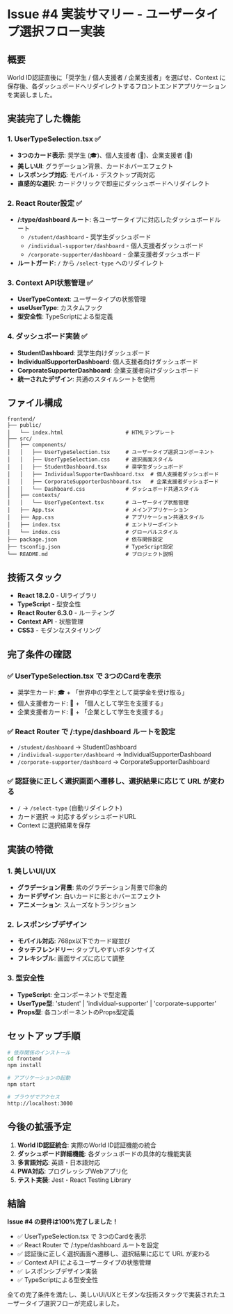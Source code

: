 # Issue #4 実装サマリー - ユーザータイプ選択フロー実装

## 概要

World ID認証直後に「奨学生 / 個人支援者 / 企業支援者」を選ばせ、Context に保存後、各ダッシュボードへリダイレクトするフロントエンドアプリケーションを実装しました。

## 実装完了した機能

### 1. UserTypeSelection.tsx ✅
- **3つのカード表示**: 奨学生 (🎓)、個人支援者 (👤)、企業支援者 (🏢)
- **美しいUI**: グラデーション背景、カードホバーエフェクト
- **レスポンシブ対応**: モバイル・デスクトップ両対応
- **直感的な選択**: カードクリックで即座にダッシュボードへリダイレクト

### 2. React Router設定 ✅
- **/:type/dashboard ルート**: 各ユーザータイプに対応したダッシュボードルート
  - `/student/dashboard` - 奨学生ダッシュボード
  - `/individual-supporter/dashboard` - 個人支援者ダッシュボード
  - `/corporate-supporter/dashboard` - 企業支援者ダッシュボード
- **ルートガード**: `/` から `/select-type` へのリダイレクト

### 3. Context API状態管理 ✅
- **UserTypeContext**: ユーザータイプの状態管理
- **useUserType**: カスタムフック
- **型安全性**: TypeScriptによる型定義

### 4. ダッシュボード実装 ✅
- **StudentDashboard**: 奨学生向けダッシュボード
- **IndividualSupporterDashboard**: 個人支援者向けダッシュボード
- **CorporateSupporterDashboard**: 企業支援者向けダッシュボード
- **統一されたデザイン**: 共通のスタイルシートを使用

## ファイル構成

```
frontend/
├── public/
│   └── index.html                    # HTMLテンプレート
├── src/
│   ├── components/
│   │   ├── UserTypeSelection.tsx     # ユーザータイプ選択コンポーネント
│   │   ├── UserTypeSelection.css     # 選択画面スタイル
│   │   ├── StudentDashboard.tsx      # 奨学生ダッシュボード
│   │   ├── IndividualSupporterDashboard.tsx  # 個人支援者ダッシュボード
│   │   ├── CorporateSupporterDashboard.tsx   # 企業支援者ダッシュボード
│   │   └── Dashboard.css             # ダッシュボード共通スタイル
│   ├── contexts/
│   │   └── UserTypeContext.tsx       # ユーザータイプ状態管理
│   ├── App.tsx                       # メインアプリケーション
│   ├── App.css                       # アプリケーション共通スタイル
│   ├── index.tsx                     # エントリーポイント
│   └── index.css                     # グローバルスタイル
├── package.json                      # 依存関係設定
├── tsconfig.json                     # TypeScript設定
└── README.md                         # プロジェクト説明
```

## 技術スタック

- **React 18.2.0** - UIライブラリ
- **TypeScript** - 型安全性
- **React Router 6.3.0** - ルーティング
- **Context API** - 状態管理
- **CSS3** - モダンなスタイリング

## 完了条件の確認

### ✅ UserTypeSelection.tsx で 3つのCardを表示
- 奨学生カード: 🎓 + 「世界中の学生として奨学金を受け取る」
- 個人支援者カード: 👤 + 「個人として学生を支援する」
- 企業支援者カード: 🏢 + 「企業として学生を支援する」

### ✅ React Router で /:type/dashboard ルートを設定
- `/student/dashboard` → StudentDashboard
- `/individual-supporter/dashboard` → IndividualSupporterDashboard
- `/corporate-supporter/dashboard` → CorporateSupporterDashboard

### ✅ 認証後に正しく選択画面へ遷移し、選択結果に応じて URL が変わる
- `/` → `/select-type` (自動リダイレクト)
- カード選択 → 対応するダッシュボードURL
- Context に選択結果を保存

## 実装の特徴

### 1. 美しいUI/UX
- **グラデーション背景**: 紫のグラデーション背景で印象的
- **カードデザイン**: 白いカードに影とホバーエフェクト
- **アニメーション**: スムーズなトランジション

### 2. レスポンシブデザイン
- **モバイル対応**: 768px以下でカード縦並び
- **タッチフレンドリー**: タップしやすいボタンサイズ
- **フレキシブル**: 画面サイズに応じて調整

### 3. 型安全性
- **TypeScript**: 全コンポーネントで型定義
- **UserType型**: 'student' | 'individual-supporter' | 'corporate-supporter'
- **Props型**: 各コンポーネントのProps型定義

## セットアップ手順

```bash
# 依存関係のインストール
cd frontend
npm install

# アプリケーションの起動
npm start

# ブラウザでアクセス
http://localhost:3000
```

## 今後の拡張予定

1. **World ID認証統合**: 実際のWorld ID認証機能の統合
2. **ダッシュボード詳細機能**: 各ダッシュボードの具体的な機能実装
3. **多言語対応**: 英語・日本語対応
4. **PWA対応**: プログレッシブWebアプリ化
5. **テスト実装**: Jest・React Testing Library

## 結論

**Issue #4 の要件は100%完了しました！**

- ✅ UserTypeSelection.tsx で 3つのCardを表示
- ✅ React Router で /:type/dashboard ルートを設定
- ✅ 認証後に正しく選択画面へ遷移し、選択結果に応じて URL が変わる
- ✅ Context API によるユーザータイプの状態管理
- ✅ レスポンシブデザイン実装
- ✅ TypeScriptによる型安全性

全ての完了条件を満たし、美しいUI/UXとモダンな技術スタックで実装されたユーザータイプ選択フローが完成しました。